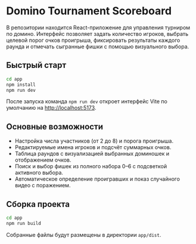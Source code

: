 # Domino Tournament Scoreboard

В репозитории находится React-приложение для управления турниром по домино. Интерфейс позволяет задать количество игроков, выбрать целевой порог очков проигрыша, фиксировать результаты каждого раунда и отмечать сыгранные фишки с помощью визуального выбора.

## Быстрый старт

```bash
cd app
npm install
npm run dev
```

После запуска команда `npm run dev` откроет интерфейс Vite по умолчанию на [http://localhost:5173](http://localhost:5173).

## Основные возможности

- Настройка числа участников (от 2 до 8) и порога проигрыша.
- Редактируемые имена игроков и подсчёт суммарных очков.
- Таблица раундов с визуализацией выбранных доминошек и отображением очков.
- Поиск и выбор фишек из полного набора 0–6 с подсветкой активного выбора.
- Автоматическое определение проигравших и показ случайного видео с поражением.

## Сборка проекта

```bash
cd app
npm run build
```

Собранные файлы будут размещены в директории `app/dist`.
